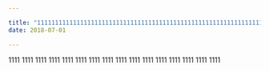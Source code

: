 ```yaml
---

title: "1111111111111111111111111111111111111111111111111111111111111111"
date: 2018-07-01

---
```


1111 1111
1111 1111
1111 1111
1111 1111
1111 1111
1111 1111
1111 1111
1111 1111